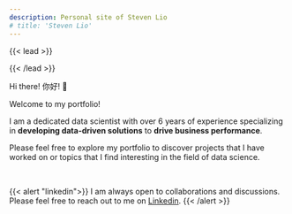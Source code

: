 ```yaml
---
description: Personal site of Steven Lio
# title: 'Steven Lio'
---
```


{{< lead >}}

{{< /lead >}}

Hi there! 你好!  👋

Welcome to my portfolio! 

I am a dedicated data scientist with over 6 years of experience specializing in **developing data-driven solutions** to **drive business performance**.

Please feel free to explore my portfolio to discover projects that I have worked on or topics that I find interesting in the field of data science.

</br>

{{< alert "linkedin">}}
I am always open to collaborations and discussions. Please feel free to reach out to me on [Linkedin](https://www.linkedin.com/in/steven-lio/).
{{< /alert >}}

<br>

<!---
{{< button href="/about/" target="_self" >}}
About
{{< /button >}}
&nbsp; &nbsp; &nbsp;
{{< button href="/experience/" target="_self" >}}
Experiences
{{< /button >}}
--->
